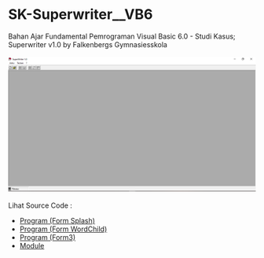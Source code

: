# SK-Superwriter__VB6
Bahan Ajar Fundamental Pemrograman Visual Basic 6.0 - Studi Kasus; Superwriter v1.0 by Falkenbergs Gymnasiesskola<br><br>
<img src="https://github.com/RizkyKhapidsyah/SK-Superwriter__VB6/blob/main/result/001.PNG"><br><br>
Lihat Source Code : <br>
- <a href="https://github.com/RizkyKhapidsyah/SK-Superwriter__VB6/blob/main/frmSplash.frm">Program (Form Splash)</a><br>
- <a href="https://github.com/RizkyKhapidsyah/SK-Superwriter__VB6/blob/main/WordChild.frm">Program (Form WordChild)</a><br>
- <a href="https://github.com/RizkyKhapidsyah/SK-Superwriter__VB6/blob/main/frmOm.frm">Program (Form3)</a><br>
- <a href="https://github.com/RizkyKhapidsyah/SK-Superwriter__VB6/blob/main/Module1.bas">Module</a>
